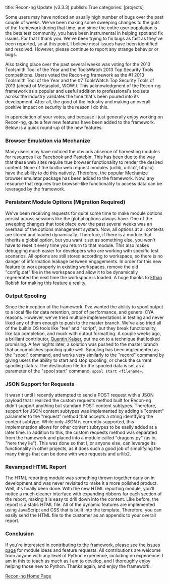 title: Recon-ng Update (v3.3.3)
publish: True
categories: [projects]

Some users may have noticed an usually high number of bugs over the past couple of weeks. We've been making some sweeping changes to the guts of the framework during that time, and since the entire user population is the beta test community, you have been instrumental in helping spot and fix issues. For that I thank you. We've been trying to fix bugs as fast as they've been reported, so at this point, I believe most issues have been identified and resolved. However, please continue to report any strange behavior or bugs.

<!-- READMORE -->

Also taking place over the past several weeks was voting for the 2013 Toolsmith Tool of the Year and the ToolsWatch 2013 Top Security Tools competitions. Users voted the Recon-ng framework as the #1 2013 Toolsmith Tool of the Year and the #7 ToolsWatch Top Security Tools of 2013 (ahead of Metasploit, WOW!). This acknowledgment of the Recon-ng framework as a popular and useful addition to professional's toolsets across the industry validates the time that's been poured into its development. After all, the good of the industry and making an overall positive impact on security is the reason I do this.

In appreciation of your votes, and because I just generally enjoy working on Recon-ng, quite a few new features have been added to the framework. Below is a quick round-up of the new features.

### Browser Emulation via Mechanize

Many users may have noticed the obvious absence of harvesting modules for resources like Facebook and Pastebin. This has been due to the way that these web sites require true browser functionality to render the desired content. None of the builtin web request modules (urllib, urllib2, httplib) have the ability to do this natively. Therefore, the popular Mechanize browser emulator package has been added to the framework. Now, any resource that requires true browser-like functionality to access data can be leveraged by the framework.

### Persistent Module Options (Migration Required)

We've been receiving requests for quite some time to make module options persist across sessions like the global options always have. One of the sweeping changes that took place over the past several weeks was an overhaul of the options management system. Now, all options at all contexts are stored and loaded dynamically. Therefore, if there is a module that inherits a global option, but you want it set as something else, you won't have to reset it every time you return to that module. This also makes debugging much easier for developers who are working with specific test scenarios. All options are still stored according to workspace, so there is no danger of information leakage between engagements. In order for this new feature to work properly in existing workspaces, remove the old "config.dat" file in the workspace and allow it to be dynamically regenerated the next time the workspace is loaded. A huge thanks to [Ethan Robish](https://twitter.com/EthanRobish) for making this feature a reality.

### Output Spooling

Since the inception of the framework, I've wanted the ability to spool output to a local file for data retention, proof of performance, and general CYA reasons. However, we've tried multiple implementations in testing and never liked any of them enough to push to the master branch. We've also tried all of the builtin OS tools like "tee" and "script", but they break functionality, like tab completion, and muck with output formatting. A couple weeks ago, a brilliant contributor, [Quentin Kaiser](https://bitbucket.org/qkaiser), put me on to a technique that looked promising. A few nights later, a solution was pushed to the master branch that accomplishes spooling quite well. Spooling has been implemented as the "spool" command, and works very similarly to the "record" command by giving users the ability to start and stop spooling, or check the current spooling status. The destination file for the spooled data is set as a parameter of the "spool start" command, `spool start <filename>`.

### JSON Support for Requests

It wasn't until I recently attempted to send a POST request with a JSON payload that I realized the custom requests method built for Recon-ng didn't support anything but standard POST content subtypes. Therefore, support for JSON content subtypes was implemented by adding a "content" parameter to the "request" method that accepts a string identifying the content subtype. While only JSON is currently supported, this implementation allows for other content subtypes to be easily added at a later time. In addition to this, the custom requests method was separated from the framework and placed into a module called "dragons.py" (as in, "here they lie"). This was done so that I, or anyone else, can leverage its functionality in other projects, as it does such a good job of simplifying the many things that can be done with web requests and urllib2.

### Revamped HTML Report

The HTML reporting module was something thrown together early on in development and was never revisited to make it a more polished product. Well, it's finally been done. With the new HTML reporting module, you'll notice a much cleaner interface with expanding ribbons for each section of the report, making it is easy to drill down into the content. Like before, the report is a static HTML file. All of the dynamic features are implemented using JavaScript and CSS that is built into the template. Therefore, you can easily send the HTML file to the customer as an appendix to your overall report.

### Conclusion

If you're interested in contributing to the framework, please see the [issues page](https://bitbucket.org/LaNMaSteR53/recon-ng/issues?status=new&status=open) for module ideas and feature requests. All contributions are welcome from anyone with any level of Python experience, including no experience. I am in this to teach as much as I am to develop, and I thoroughly enjoy helping those new to Python. Thanks again, and enjoy the framework.

[Recon-ng Home Page](http://www.recon-ng.com)
